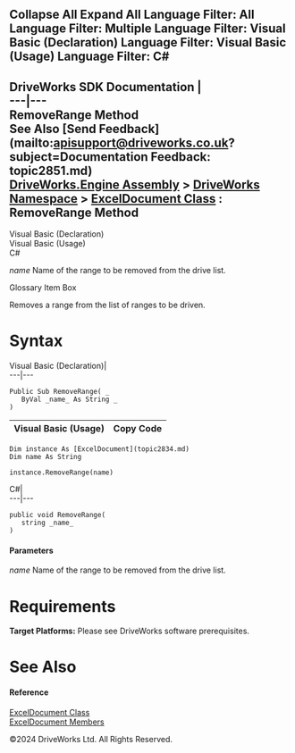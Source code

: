        

 Collapse All Expand All  Language Filter: All  Language Filter: Multiple  Language Filter: Visual Basic (Declaration) Language Filter: Visual Basic (Usage) Language Filter: C#  
---  
DriveWorks SDK Documentation  |   
---|---  
RemoveRange Method   
See Also [Send Feedback](mailto:apisupport@driveworks.co.uk?subject=Documentation Feedback: topic2851.md)  
[DriveWorks.Engine Assembly](topic2156.md) > [DriveWorks Namespace](topic2159.md) > [ExcelDocument Class](topic2834.md) : RemoveRange Method  
---  
  
Visual Basic (Declaration)    
Visual Basic (Usage)    
C# 

_name_
    Name of the range to be removed from the drive list.

Glossary Item Box

Removes a range from the list of ranges to be driven. 

# Syntax

Visual Basic (Declaration)|   
---|---  
      
    
    Public Sub RemoveRange( _
       ByVal _name_ As String _
    )   
  
Visual Basic (Usage)| Copy Code  
---|---  
      
    
    Dim instance As [ExcelDocument](topic2834.md)
    Dim name As String
     
    instance.RemoveRange(name)  
  
C#|   
---|---  
      
    
    public void RemoveRange( 
       string _name_
    )  
  
#### Parameters

 _name_
    Name of the range to be removed from the drive list.

# Requirements

**Target Platforms:** Please see DriveWorks software prerequisites.

# See Also

#### Reference

[ExcelDocument Class](topic2834.md)   
[ExcelDocument Members](topic2835.md)

©2024 DriveWorks Ltd. All Rights Reserved.
